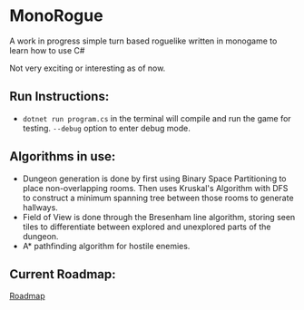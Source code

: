 # MonoRogue
A work in progress simple turn based roguelike written in monogame to learn how to use C#

Not very exciting or interesting as of now.

## Run Instructions:
 - `dotnet run program.cs` in the terminal will compile and run the game for testing. `--debug` option to enter debug mode.

## Algorithms in use:
 - Dungeon generation is done by first using Binary Space Partitioning to place non-overlapping rooms. Then uses Kruskal's Algorithm with DFS to construct a minimum spanning tree between those rooms to generate hallways.
 - Field of View is done through the Bresenham line algorithm, storing seen tiles to differentiate between explored and unexplored parts of the dungeon.
 - A* pathfinding algorithm for hostile enemies.

## Current Roadmap:
[Roadmap](Roadmap.md)
